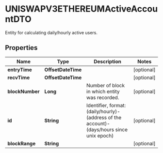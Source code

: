

# UNISWAPV3ETHEREUMActiveAccountDTO

Entity for calculating daily/hourly active users.

## Properties

| Name | Type | Description | Notes |
|------------ | ------------- | ------------- | -------------|
|**entryTime** | **OffsetDateTime** |  |  [optional] |
|**recvTime** | **OffsetDateTime** |  |  [optional] |
|**blockNumber** | **Long** | Number of block in which entity was recorded. |  [optional] |
|**id** | **String** | Identifier, format: (daily/hourly)-(address of the account)-(days/hours since unix epoch) |  [optional] |
|**blockRange** | **String** |  |  [optional] |



